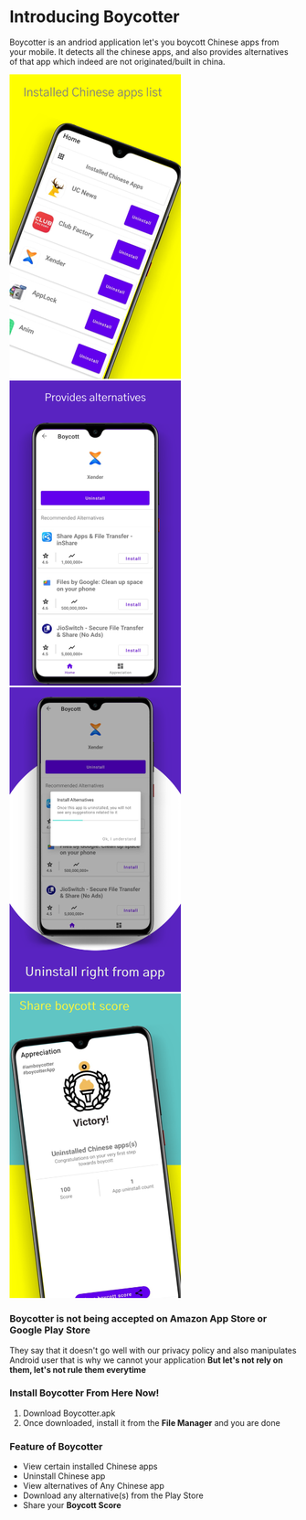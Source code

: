 # Introducing Boycotter
Boycotter is an andriod application let's you boycott Chinese apps from your mobile. It detects all the chinese apps, and also provides alternatives of that app which indeed are not originated/built in china.

<img src="./Screenshots/installed_apps_list.png" width="300" />   <img src="./Screenshots/view_alternatives.png" width="300" /> <img src="./Screenshots/uninstall.png" width="300" />   <img src="./Screenshots/share_score.png" width="300" />

### Boycotter is not being accepted on Amazon App Store or Google Play Store
They say that it doesn't go well with our privacy policy and also manipulates Android user that is why we cannot your application
**But let's not rely on them, let's not rule them everytime**

### Install Boycotter From Here Now!
1. Download Boycotter.apk
2. Once downloaded, install it from the **File Manager** and you are done

### Feature of Boycotter
- View certain installed Chinese apps
- Uninstall Chinese app
- View alternatives of Any Chinese app
- Download any alternative(s) from the Play Store
- Share your **Boycott Score**
